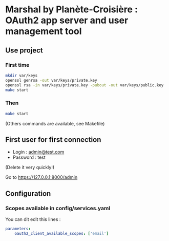 # Marshal by Planète-Croisière : OAuth2 app server and user management tool

## Use project

### First time

```bash
mkdir var/keys
openssl genrsa -out var/keys/private.key
openssl rsa -in var/keys/private.key -pubout -out var/keys/public.key
make start
```

### Then

```bash
make start
```

(Others commands are available, see Makefile)

## First user for first connection

* Login : admin@test.com
* Password : test

(Delete it very quickly!)

Go to https://127.0.0.1:8000/admin

## Configuration

### Scopes available in config/services.yaml

You can dit edit this lines :

```yaml
parameters:
    oauth2_client_available_scopes: ['email']
```



